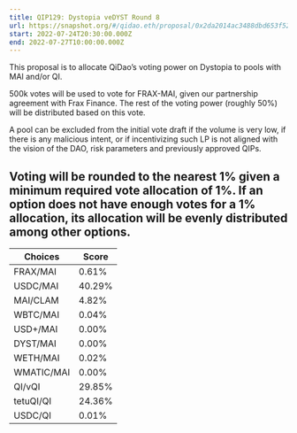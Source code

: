 ```yaml
---
title: QIP129: Dystopia veDYST Round 8
url: https://snapshot.org/#/qidao.eth/proposal/0x2da2014ac3488dbd653f5266b84456dbffb180d3cbfc7a4fbb99e7e4b392d7fe
start: 2022-07-24T20:30:00.000Z
end: 2022-07-27T10:00:00.000Z
---
```

This proposal is to allocate QiDao’s voting power on Dystopia to pools with MAI and/or QI.

500k votes will be used to vote for FRAX-MAI, given our partnership agreement with Frax Finance. The rest of the voting power (roughly 50%) will be distributed based on this vote. 

A pool can be excluded from the initial vote draft if the volume is very low, if there is any malicious intent, or if incentivizing such LP is not aligned with the vision of the DAO, risk parameters and previously approved QIPs.

Voting will be rounded to the nearest 1% given a minimum required vote allocation of 1%. If an option does not have enough votes for a 1% allocation, its allocation will be evenly distributed among other options.
---
| Choices | Score |
| --- | --- |
| FRAX/MAI | 0.61% |
| USDC/MAI | 40.29% |
| MAI/CLAM | 4.82% |
| WBTC/MAI | 0.04% |
| USD+/MAI | 0.00% |
| DYST/MAI | 0.00% |
| WETH/MAI | 0.02% |
| WMATIC/MAI | 0.00% |
| QI/vQI | 29.85% |
| tetuQI/QI | 24.36% |
| USDC/QI | 0.01% |

